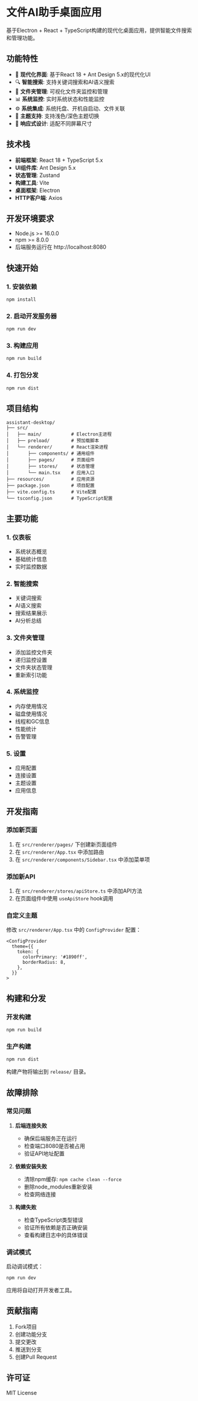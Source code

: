 # 文件AI助手桌面应用

基于Electron + React + TypeScript构建的现代化桌面应用，提供智能文件搜索和管理功能。

## 功能特性

- 🚀 **现代化界面**: 基于React 18 + Ant Design 5.x的现代化UI
- 🔍 **智能搜索**: 支持关键词搜索和AI语义搜索
- 📁 **文件夹管理**: 可视化文件夹监控和管理
- 📊 **系统监控**: 实时系统状态和性能监控
- ⚙️ **系统集成**: 系统托盘、开机自启动、文件关联
- 🎨 **主题支持**: 支持浅色/深色主题切换
- 📱 **响应式设计**: 适配不同屏幕尺寸

## 技术栈

- **前端框架**: React 18 + TypeScript 5.x
- **UI组件库**: Ant Design 5.x
- **状态管理**: Zustand
- **构建工具**: Vite
- **桌面框架**: Electron
- **HTTP客户端**: Axios

## 开发环境要求

- Node.js >= 16.0.0
- npm >= 8.0.0
- 后端服务运行在 http://localhost:8080

## 快速开始

### 1. 安装依赖

```bash
npm install
```

### 2. 启动开发服务器

```bash
npm run dev
```

### 3. 构建应用

```bash
npm run build
```

### 4. 打包分发

```bash
npm run dist
```

## 项目结构

```
assistant-desktop/
├── src/
│   ├── main/           # Electron主进程
│   ├── preload/        # 预加载脚本
│   └── renderer/       # React渲染进程
│       ├── components/ # 通用组件
│       ├── pages/      # 页面组件
│       ├── stores/     # 状态管理
│       └── main.tsx    # 应用入口
├── resources/          # 应用资源
├── package.json        # 项目配置
├── vite.config.ts      # Vite配置
└── tsconfig.json       # TypeScript配置
```

## 主要功能

### 1. 仪表板
- 系统状态概览
- 基础统计信息
- 实时监控数据

### 2. 智能搜索
- 关键词搜索
- AI语义搜索
- 搜索结果展示
- AI分析总结

### 3. 文件夹管理
- 添加监控文件夹
- 递归监控设置
- 文件夹状态管理
- 重新索引功能

### 4. 系统监控
- 内存使用情况
- 磁盘使用情况
- 线程和GC信息
- 性能统计
- 告警管理

### 5. 设置
- 应用配置
- 连接设置
- 主题设置
- 应用信息

## 开发指南

### 添加新页面

1. 在 `src/renderer/pages/` 下创建新页面组件
2. 在 `src/renderer/App.tsx` 中添加路由
3. 在 `src/renderer/components/Sidebar.tsx` 中添加菜单项

### 添加新API

1. 在 `src/renderer/stores/apiStore.ts` 中添加API方法
2. 在页面组件中使用 `useApiStore` hook调用

### 自定义主题

修改 `src/renderer/App.tsx` 中的 `ConfigProvider` 配置：

```tsx
<ConfigProvider
  theme={{
    token: {
      colorPrimary: '#1890ff',
      borderRadius: 8,
    },
  }}
>
```

## 构建和分发

### 开发构建

```bash
npm run build
```

### 生产构建

```bash
npm run dist
```

构建产物将输出到 `release/` 目录。

## 故障排除

### 常见问题

1. **后端连接失败**
   - 确保后端服务正在运行
   - 检查端口8080是否被占用
   - 验证API地址配置

2. **依赖安装失败**
   - 清除npm缓存: `npm cache clean --force`
   - 删除node_modules重新安装
   - 检查网络连接

3. **构建失败**
   - 检查TypeScript类型错误
   - 验证所有依赖是否正确安装
   - 查看构建日志中的具体错误

### 调试模式

启动调试模式：

```bash
npm run dev
```

应用将自动打开开发者工具。

## 贡献指南

1. Fork项目
2. 创建功能分支
3. 提交更改
4. 推送到分支
5. 创建Pull Request

## 许可证

MIT License
